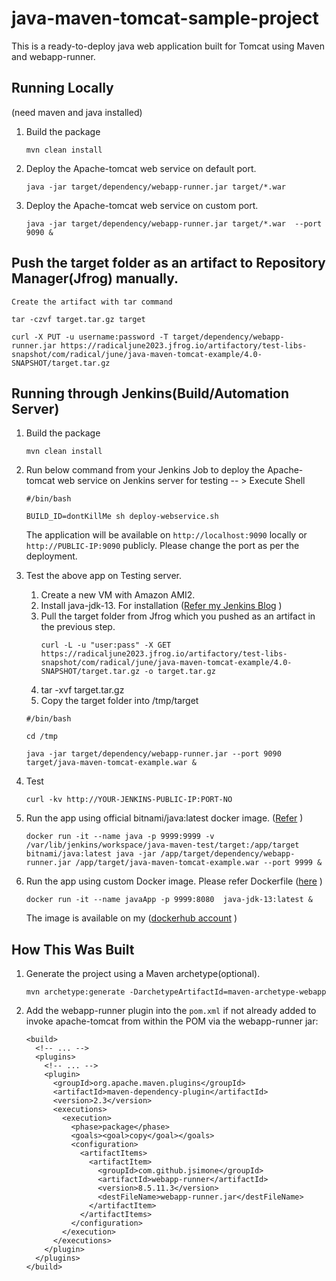 # java-maven-tomcat-sample-project

This is a ready-to-deploy java web application built for Tomcat using Maven and webapp-runner.

## Running Locally

(need maven and java installed)

1. Build the package 
   ```
   mvn clean install
   ```

2. Deploy the Apache-tomcat web service on default port. 

   ```
   java -jar target/dependency/webapp-runner.jar target/*.war
   ```

3. Deploy the Apache-tomcat web service on custom port.
   ```
   java -jar target/dependency/webapp-runner.jar target/*.war  --port 9090 & 
   ```

## Push the target folder as an artifact to Repository Manager(Jfrog) manually.
   ```
   Create the artifact with tar command 

   tar -czvf target.tar.gz target

   curl -X PUT -u username:password -T target/dependency/webapp-runner.jar https://radicaljune2023.jfrog.io/artifactory/test-libs-snapshot/com/radical/june/java-maven-tomcat-example/4.0-SNAPSHOT/target.tar.gz
   ```
  
## Running through Jenkins(Build/Automation Server)

1. Build the package 
   ```
   mvn clean install
   ```

2. Run below command from your Jenkins Job to deploy the Apache-tomcat web service on Jenkins server for testing -- > Execute Shell 
   ```
   #/bin/bash

   BUILD_ID=dontKillMe sh deploy-webservice.sh
   ```

   The application will be available on `http://localhost:9090` locally or `http://PUBLIC-IP:9090` publicly. Please change the port as per the deployment.

3. Test the above app on Testing server.
   1. Create a new VM with Amazon AMI2. 
   2. Install java-jdk-13. For installation ([Refer my Jenkins Blog](https://iamlinops.blogspot.com/2018/02/installing-jenkins.html)  )
   3. Pull the target folder from Jfrog which you pushed as an artifact in the previous step.
      ```
      curl -L -u "user:pass" -X GET https://radicaljune2023.jfrog.io/artifactory/test-libs-snapshot/com/radical/june/java-maven-tomcat-example/4.0-SNAPSHOT/target.tar.gz -o target.tar.gz
      ```
   5. tar -xvf target.tar.gz
   6. Copy the target folder into /tmp/target
   
   ```
   #/bin/bash

   cd /tmp

   java -jar target/dependency/webapp-runner.jar --port 9090 target/java-maven-tomcat-example.war &
   ```

4. Test
   ```
   curl -kv http://YOUR-JENKINS-PUBLIC-IP:PORT-NO
   ```
5. Run the app using official bitnami/java:latest docker image. ([Refer](https://hub.docker.com/r/bitnami/java)  )
   ```
   docker run -it --name java -p 9999:9999 -v /var/lib/jenkins/workspace/java-maven-test/target:/app/target bitnami/java:latest java -jar /app/target/dependency/webapp-runner.jar /app/target/java-maven-tomcat-example.war --port 9999 &
   ```

6. Run the app using custom Docker image. Please refer Dockerfile ([here](https://gitlab.com/andromeda99/webserver-docker/-/blob/master/Dockerfile)  )
   ```
   docker run -it --name javaApp -p 9999:8080  java-jdk-13:latest &
   ```
   The image is available on my ([dockerhub account](https://hub.docker.com/r/aamirs/java-jdk-13)  )

## How This Was Built

1. Generate the project using a Maven archetype(optional).

   ```
   mvn archetype:generate -DarchetypeArtifactId=maven-archetype-webapp
   ```

2. Add the webapp-runner plugin into the `pom.xml` if not already added to invoke apache-tomcat from within the POM via the webapp-runner jar:

   ```
   <build>
     <!-- ... -->
     <plugins>
       <!-- ... -->
       <plugin>
         <groupId>org.apache.maven.plugins</groupId>
         <artifactId>maven-dependency-plugin</artifactId>
         <version>2.3</version>
         <executions>
           <execution>
             <phase>package</phase>
             <goals><goal>copy</goal></goals>
             <configuration>
               <artifactItems>
                 <artifactItem>
                   <groupId>com.github.jsimone</groupId>
                   <artifactId>webapp-runner</artifactId>
                   <version>8.5.11.3</version>
                   <destFileName>webapp-runner.jar</destFileName>
                 </artifactItem>
               </artifactItems>
             </configuration>
           </execution>
         </executions>
       </plugin>
     </plugins>
   </build>
   ```
